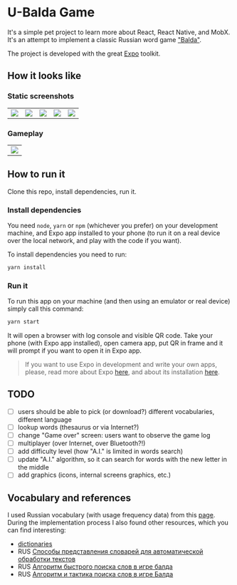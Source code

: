 # U-Balda Game

It's a simple pet project to learn more about React, React Native, and MobX. It's an attempt to implement a classic Russian word game ["Balda"](https://ru.wikipedia.org/wiki/%D0%91%D0%B0%D0%BB%D0%B4%D0%B0_(%D0%B8%D0%B3%D1%80%D0%B0)).

The project is developed with the great [Expo](https://expo.io/) toolkit.

## How it looks like

### Static screenshots

<table>
  <tr>
    <td><img src="https://user-images.githubusercontent.com/113878/54531750-81557580-499f-11e9-86a4-cd9bc46d121d.png"/></td>
    <td><img src="https://user-images.githubusercontent.com/113878/54531751-81557580-499f-11e9-9f1b-2126e649d2c7.png"/></td>
    <td><img src="https://user-images.githubusercontent.com/113878/54531752-81557580-499f-11e9-9c34-a02f1b44eefa.png"/></td>
    <td><img src="https://user-images.githubusercontent.com/113878/54531753-81557580-499f-11e9-99e0-ee5ff7f7acba.png"/></td>
    <td><img src="https://user-images.githubusercontent.com/113878/54531754-81ee0c00-499f-11e9-9e50-dc710dc5868e.png"/></td>
  </tr>
</table>

### Gameplay

<table>
  <tr>
    <td><img src="https://user-images.githubusercontent.com/113878/54594028-355f0b00-4a49-11e9-8fbb-63a08bd37ca0.gif"/></td>
  </tr>
</table>

## How to run it

Clone this repo, install dependencies, run it.

### Install dependencies

You need `node`, `yarn` or `npm` (whichever you prefer) on your development machine, and Expo app installed to your phone (to run it on a real device over the local network, and play with the code if you want).

To install dependencies you need to run:

```bash
yarn install
```

### Run it

To run this app on your machine (and then using an emulator or real device) simply call this command:

```bash
yarn start
```

It will open a browser with log console and visible QR code. Take your phone (with Expo app installed), open camera app, put QR in frame and it will prompt if you want to open it in Expo app.

> If you want to use Expo in development and write your own apps, please, read more about Expo [here](https://expo.io/learn), and about its installation [here](https://docs.expo.io/versions/latest/introduction/installation/).

## TODO

- [ ] users should be able to pick (or download?) different vocabularies, different language
- [ ] lookup words (thesaurus or via Internet?)
- [ ] change "Game over" screen: users want to observe the game log
- [ ] multiplayer (over Internet, over Bluetooth?!)
- [ ] add difficulty level (how "A.I." is limited in words search)
- [ ] update "A.I." algorithm, so it can search for words with the new letter in the middle
- [ ] add graphics (icons, internal screens graphics, etc.)

## Vocabulary and references

I used Russian vocabulary (with usage frequency data) from this [page](http://dict.ruslang.ru/freq.php). During the implementation process I also found other resources, which you can find interesting:

- [dictionaries](http://www.speakrus.ru/dict/)
- RUS [Способы представления словарей для автоматической обработки текстов](https://habr.com/ru/post/190694/)
- RUS [Алгоритм быстрого поиска слов в игре балда](https://habr.com/ru/post/207734/)
- RUS [Алгоритм и тактика поиска слов в игре Балда](https://habr.com/ru/post/211618/)
